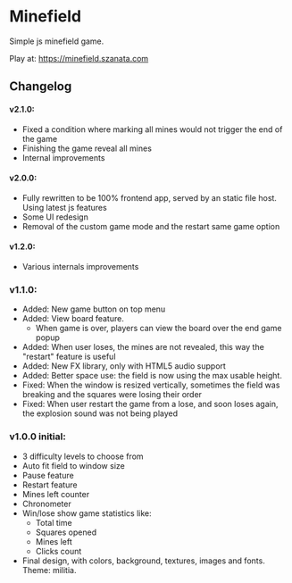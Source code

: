# Minefield

Simple js minefield game.

Play at: https://minefield.szanata.com


## Changelog

#### v2.1.0:
  - Fixed a condition where marking all mines would not trigger the end of the game
  - Finishing the game reveal all mines
  - Internal improvements

#### v2.0.0:
  - Fully rewritten to be 100% frontend app, served by an static file host. Using latest js features
  - Some UI redesign
  - Removal of the custom game mode and the restart same game option

#### v1.2.0:
  - Various internals improvements

### v1.1.0:
  - Added: New game button on top menu
  - Added: View board feature.
    - When game is over, players can view the board over the end game popup
  - Added: When user loses, the mines are not revealed, this way the "restart" feature is useful
  - Added: New FX library, only with HTML5 audio support
  - Added: Better space use: the field is now using the max usable height.
  - Fixed: When the window is resized vertically, sometimes the field was breaking and the squares were losing their order
  - Fixed: When user restart the game from a lose, and soon loses again, the explosion sound was not being played

### v1.0.0 **initial**:
  - 3 difficulty levels to choose from
  - Auto fit field to window size
  - Pause feature
  - Restart feature
  - Mines left counter
  - Chronometer
  - Win/lose show game statistics like:
    - Total time
    - Squares opened
    - Mines left
    - Clicks count
  - Final design, with colors, background, textures, images and fonts. Theme: militia.

